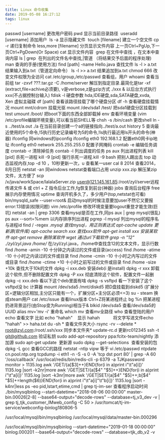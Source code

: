 ```yaml
---
title: Linux 命令收集
date: 2019-05-08 16:27:12
tags: linux
---
```

passwd [username] 更改用户密码
pwd 显示当前目录路径 
useradd [username] 添加用户 
ls -a 显示隐藏文件 
touch [filename] 建立一个空文件
cp -r <dir1> <dir2> 递归复制命令
less,more [filename] 分页显示文件内容 上一页Ctrl+PgUp,下一页Ctrl+PgDown(Or Space)
cat 显示文件内容 
grep <string> <filename> 在<filename>文件中查找<string> ，在文本中查询内容
ls | grep <string> 在列出的文件名中查找<string>,|管道 （将结果交予后面的程序处理)
man <command> 查询<command>的手册(使用方法)
find [path] -name Hello.java 查找文件
ls -l > a.txt 结果输入到a.txt（管道定向命令）
ls -l >> a.txt 结果追加到a.txt
chmod 666 改变文件权限为全访问
cat /etc/group,/etc/passwd 查看组，用户
whoami 查看当前组
tar -zxvf ???.tar.gz -C /home/server 解压到指定目录.最简化是tar -xf (extract,file=achive必须要), v是verbose,z是gzip方式
./xxx & 以后台方式执行xxx(不占据控制台输入)
fdisk -l 硬盘参数 hda,IDE硬盘,sda,SATA硬盘,xvda, Xen 虚拟主磁碟
df [path] 查看该路径挂载了哪个硬盘分区 df -h 查看硬盘挂载情况
mount mnt/cdrom 挂载光驱 mount /dev/sda1 /test/ 把sda1硬盘分区挂载到test
umount /boot/ 把boot下面的东西全部卸载掉
env 查看环境变量 (vim /etc/profile编辑环境变量),可以看当前SHELL等
chsh -s /bin/cash 更改shell
ln -s ../test/a.out ./a 在当前目录创建一个a的链接指向../test/a.out
history 5 查询最近使用的5个命令,!5执行历史记录编号为5的命令,!ls执行最近用ls开头的命令(神器)
ifconfig 同windows的ipconfig
ifconfig eth0 192.168.1.2 配置eth0网卡ip地址
ifconfig eth0 network 255.255.255.0 配置子网掩码
crontab -e 编辑任务调度 crontab -r 清除掉任务 contab -l 列出调度的任务
ps aux 列出进程列表
kill [pid] 杀死一进程 kill -9 [pid] 强行杀死一进程.kill -9 bash 把别人踢出去
top 动态监视内存,top -d 10 ，10秒更新一次，u 查看某一user
cal 8 2014 查看2014，8月日历
netstat -an 同windows netstat查看端口占用
unzip xxx.zip 解压某zip文件，太方便了
scp /x/java/workSpace/lalalaServer.zip user@121.145.161.85:/root/zyl/server远程传递文件
& 或 ctrl + Z 指令后台工作,fg恢复到前台(神器)
jobs 查询后台程序
free 展示内存使用情况
uptime 查询开机多久了，多少用户(top,netstat也可看)
bin/mysqld_safe --user=root& 启动mysql的时候注意要加user不然它又要报error:13错误(权限问题)
vim /etc/profile 修改环境变量要logout重登才能生效(巨坑)
netstat -an | grep 3306 查看mysql是否在工作,同ps aux | grep mysql(很乱)
ps aux --sort=%mem 以内存排序列出进程
pgrep -l mysql 列出mysql的程序名与进程id
find / -regex .*mysql 查找mysql，用正则表达式
apt-cache update 更新源(软件库)
apt-cache search xxx 查找xxx软件
apt-get install xxx 安装某软件
apt-get remove 删除某软件
wget <url> 通过url下载软件
grep -n "12" ./zyl/zyl.java /home/* 在/zyl/zyl.java，/home中查找含12的文本文件，显示行数
find /home -amin -10 十分钟之内读过的文件或目录(access)
find /home -atime -10 十小时之内读过的文件或目录
find /home -cmin -10 十小时之内写过的文件或目录
find /home -ctime +10 十小时之前写过的文件或目录
find /home -size +10k 查找大于10k的文件
dpkg -i xxx.deb 安装deb(i 是install)
dpkg -r xxx 卸载这个软件,但不删除配置文件
dpkg -P xxx 彻底清除这个软件，配置文件一起删
dpkg -c xxx.deb 看以下这个deb里面有啥
dpkg -s vsftpd 看一下安装了这个vsftpd没
bc 计算器
mount /dev/sda5 /mnt/diskd5 把D盘挂载到diskd5 (扩展分区=逻辑分区相加,主分区只能有一个，扩展分区+主分区必须<=3)
su - steam 换成steam用户
cat /etc/issue 查看linux版本
Ctrl+Z将某进程终止
bg %n 把某进程扔进背景运行(由Stop变为Running)相当于&
blkid /dev/sda5 查看/dev/sda5的UUID
alias mv='mv -i' 重命名
which mv 查看mv全路径
who 查看登陆的用户
echo 查看文字 比如 echo "hahah"    显示 hahah           将文字写进文件echo "hahah" >> haha.txt
du -sh * 查看文件夹大小
rsync -rv --delete * root@zyl.com:/root/.ssh/xxx 同步本文件夹*
update-rc.d 更新rc012345
ssh -t git@github.com 验证私钥
sudo add-apt-repository ppa:fcitx-team/nightly 添加源
sudo apt-get update  更新源
sudo dpkg --get-selections  查看安装的包
dpkg -L gcc 查看GCC的路径
netstat -ntlp
vipw 等于 vi /etc/passwd
ntpdate cn.pool.ntp.org
tcpdump -i eth1 -n -S -s 0 -A 'tcp dst port 80' | grep -A 60 '/oss/callback'
/usr/local/redis/bin/redis-cli -p 6379 -a TJKpassword monitor > 1135.log
awk '/GET/{a[$3]++}END{for(i in a)print i"\t"a[i]}' 1135.log |sort -k2nr|more
awk '/GET|SET/{a[$4" "$5]++}END{for(i in a)print i"\t"a[i]}' 1135.log |sort -k3nr|more
awk '/GET|SET/{a[$4" "$5]++;b[$4" "$5]+=length($6)}END{for(i in a)print i"\t"a[i]"\t"b[i]}' 1135.log |sort -k4nr|less
ps -eo pid,lstart,etime,cmd | grep tj-im-ser 查看程序启动时间
./bin/mysqlbinlog --start-datetime="2018-08-06 00:00:00" master-bin.00026[2-8] --base64-output="decode-rows" --database=tj_v3_dev -v | grep tj_tjk_customer_IMweb_config -C 50 > /usr/tomcat/tj-im-service/webconfig-binlog180806-5

/usr/local/mysql/bin/mysqlbinlog /usr/local/mysql/data/master-bin.000296

/usr/local/mysql/bin/mysqlbinlog --start-datetime="2019-01-18 00:00:00" binlog.000201 --base64-output="decode-rows" --database=tjk_db_v2 -v
